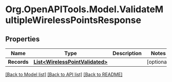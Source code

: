 
# Org.OpenAPITools.Model.ValidateMultipleWirelessPointsResponse

## Properties

Name | Type | Description | Notes
------------ | ------------- | ------------- | -------------
**Records** | [**List&lt;WirelessPointValidated&gt;**](WirelessPointValidated.md) |  | [optional] 

[[Back to Model list]](../README.md#documentation-for-models)
[[Back to API list]](../README.md#documentation-for-api-endpoints)
[[Back to README]](../README.md)

